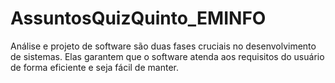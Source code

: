 # AssuntosQuizQuinto_EMINFO
Análise e projeto de software são duas fases cruciais no desenvolvimento de sistemas. Elas garantem que o software atenda aos requisitos do usuário de forma eficiente e seja fácil de manter.

